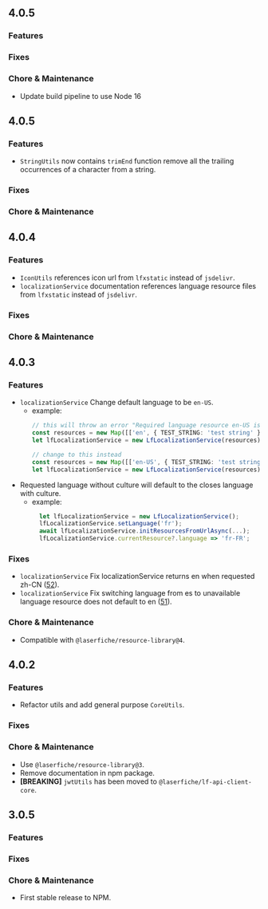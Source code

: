 ## 4.0.5
### Features

### Fixes

### Chore & Maintenance
- Update build pipeline to use Node 16

## 4.0.5
### Features

- `StringUtils` now contains `trimEnd` function remove all the trailing occurrences of a character from a string.

### Fixes

### Chore & Maintenance

## 4.0.4
### Features

- `IconUtils` references icon url from `lfxstatic` instead of `jsdelivr`.
- `localizationService` documentation references language resource files from `lfxstatic` instead of `jsdelivr`.

### Fixes

### Chore & Maintenance


## 4.0.3

### Features

- `localizationService` Change default language to be `en-US`.
  - example: 
    ```ts
    // this will throw an error "Required language resource en-US is not found in provided map."
    const resources = new Map([['en', { TEST_STRING: 'test string' }]]);
    let lfLocalizationService = new LfLocalizationService(resources);

    // change to this instead
    const resources = new Map([['en-US', { TEST_STRING: 'test string' }]]);
    let lfLocalizationService = new LfLocalizationService(resources);
    ```
- Requested language without culture will default to the closes language with culture.
  - example:
    ```ts
      let lfLocalizationService = new LfLocalizationService();
      lfLocalizationService.setLanguage('fr');
      await lfLocalizationService.initResourcesFromUrlAsync(...);
      lfLocalizationService.currentResource?.language => 'fr-FR';
    ```

### Fixes

- `localizationService` Fix localizationService returns en when requested zh-CN ([52](https://github.com/Laserfiche/lf-js-utils/issues/52)).
- `localizationService` Fix switching language from es to unavailable language resource does not default to en ([51](https://github.com/Laserfiche/lf-js-utils/issues/51)).

### Chore & Maintenance
- Compatible with `@laserfiche/resource-library@4`.

## 4.0.2

### Features
- Refactor utils and add general purpose `CoreUtils`.

### Fixes

### Chore & Maintenance

- Use `@laserfiche/resource-library@3`.
- Remove documentation in npm package.
- **[BREAKING]** `jwtUtils` has been moved to `@laserfiche/lf-api-client-core`.

## 3.0.5

### Features

### Fixes

### Chore & Maintenance

- First stable release to NPM.


